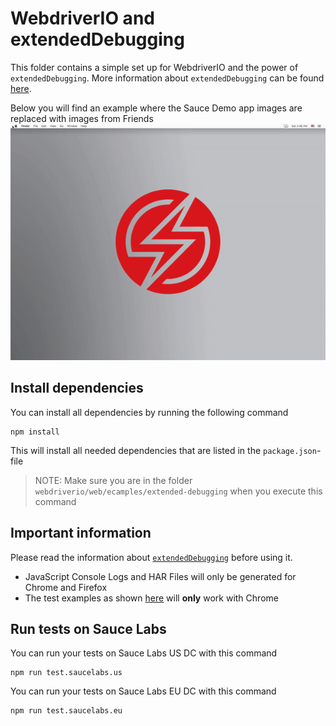 # WebdriverIO and extendedDebugging
This folder contains a simple set up for WebdriverIO and the power of `extendedDebugging`.
More information about `extendedDebugging` can be found [here](https://wiki.saucelabs.com/pages/viewpage.action?pageId=70072943).

Below you will find an example where the Sauce Demo app images are replaced with images from Friends \
![Intercept example](./assets/intercept.gif "Intercept example")

## Install dependencies
You can install all dependencies by running the following command

    npm install
    
This will install all needed dependencies that are listed in the `package.json`-file

> NOTE: Make sure you are in the folder `webdriverio/web/ecamples/extended-debugging` when you execute this command
## Important information
Please read the information about [`extendedDebugging`](https://wiki.saucelabs.com/pages/viewpage.action?pageId=70072943) before using it.

- JavaScript Console Logs and HAR Files will only be generated for Chrome and Firefox
- The test examples as shown [here](./test/specs/extended.debuggin.spec.js) will **only** work with Chrome

## Run tests on Sauce Labs
You can run your tests on Sauce Labs US DC with this command

    npm run test.saucelabs.us

You can run your tests on Sauce Labs EU DC with this command

    npm run test.saucelabs.eu
